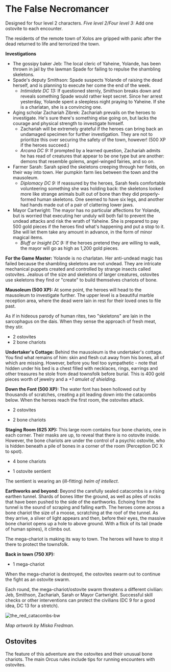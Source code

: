 # The False Necromancer

Designed for four level 2 characters. *Five level 2/Four level 3:* Add one ostovite to each encounter. 

The residents of the remote town of Xolos are gripped with panic after the dead returned to life and terrorized the town. 

**Investigations**

* The gossipy baker Jeb: The local cleric of Yaheine, Yolande, has been thrown in jail by the lawman Spade for failing to repulse the shambling skeletons. 
* Spade's deputy Smithson: Spade suspects Yolande of raising the dead herself, and is planning to execute her come the end of the week. 
  * *Intimidate DC 13:* If questioned sternly, Smithson breaks down and reveals something Spade would rather kept secret. Since her arrest yesterday, Yolande spent a sleepless night praying to Yaheine. If she is a charlatan, she is a convincing one.   
* Aging scholar Zachariah Zibrek: Zachariah prevails on the heroes to investigate. He's sure there's something else going on, but lacks the courage and physical strength to investigate himself. 
  * Zachariah will be extremely grateful if the heroes can bring back an undamaged specimen for further investigation. They are not to prioritize this over securing the safety of the town, however! (500 XP if the heroes succeed.) 
  * *Arcana DC 9:* If prompted by a learned question, Zachariah admits he has read of creatures that appear to be one type but are another: demons that resemble golems, angel-winged fairies, and so on.  
* Farmer Sarah: Sarah spied the skeletons creeping through her fields, on their way into town. Her pumpkin farm lies between the town and the mausoleum. 
  * *Diplomacy DC 9:* If reassured by the heroes, Sarah feels comfortable volunteering something she was holding back: the skeletons looked more like strange animals built out of bone than they did properly-formed human skeletons. One seemed to have six legs, and another had hands made out of a pair of clattering lower jaws.   
* Mayor Cartwright: The mayor has no particular affections for Yolande, but is worried that executing her unduly will both fail to prevent the undead attacks and risk the wrath of Yaheine. She is prepared to pay 500 gold pieces if the heroes find what's happening and put a stop to it. She will let them take any amount in advance, in the form of minor magical items. 
  * *Bluff or Insight DC 9:* If the heroes pretend they are willing to walk, the mayor will go as high as 1,200 gold pieces. 

**For the Game Master:** Yolande is no charlatan. Her anti-undead magic has failed because the shambling skeletons are not undead. They are intricate mechanical puppets created and controlled by strange insects called ostovites. Jealous of the size and skeletons of larger creatures, ostovites use skeletons they find or "create" to build themselves chariots of bone.

**Mausoleum (500 XP):** At some point, the heroes will head to the mausoleum to investigate further. The upper level is a beautiful marble reception area, where the dead were lain in rest for their loved ones to file past. 

As if in hideous parody of human rites, two "skeletons" are lain in the sarcophagus on the dais. When they sense the approach of fresh meat, they stir. 

* 2 ostovites
* 2 bone chariots

**Undertaker's Cottage:** Behind the mausoleum is the undertaker's cottage. You find what remains of him: skin and flesh cut away from his bones, all of which are missing. However, before you feel too sympathetic - note that hidden under his bed is a chest filled with necklaces, rings, earrings and other treasures he stole from dead townsfolk before burial. This is 400 gold pieces worth of jewelry and a *+1 amulet of shielding*. 

**Down the Font (500 XP):** The water font has been hollowed out by thousands of scratches, creating a pit leading down into the catacombs below. When the heroes reach the first room, the ostovites attack. 

* 2 ostovites

* 2 bone chariots

**Staging Room (625 XP):** This large room contains four bone chariots, one in each corner. Their masks are up, to reveal that there is no ostovite inside. However, the bone chariots are under the control of a psychic ostovite, who is hidden beneath a pile of bones in a corner of the room (Perception DC X to spot). 

* 4 bone chariots

* 1 ostovite sentient

The sentient is wearing an (ill-fitting) *helm of intellect*. 

**Earthworks and beyond:** Beyond the carefully sealed catacombs is a rising earthen tunnel. Shards of bones litter the ground, as well as piles of rocks that have been pushed to the side of the earthworks. Echoing from the tunnel is the sound of scraping and falling earth. The heroes come across a bone chariot the size of a moose, scratching at the roof of the tunnel. As they arrive, a sliver of light appears and then, before their eyes, the massive bone chariot opens up a hole to above ground. With a flick of its tail (made of human spines), it climbs out. 

The mega-chariot is making its way to town. The heroes will have to stop it there to protect the townsfolk. 

**Back in town (750 XP):**

* 1 mega-chariot 

When the mega-chariot is destroyed, the ostovites swarm out to continue the fight as an ostovite swarm. 

Each round, the mega-chariot/ostovite swarm threatens a different civilian: Jeb, Smithson, Zachariah, Sarah or Mayor Cartwright. Successful skill checks or other interventions can protect the civilians (DC 9 for a good idea, DC 13 for a stretch). 

![the_red_catacombs-bw](pics\the_red_catacombs-bw.webp)

*Map artwork by Miska Fredman.* 

## Ostovites

The feature of this adventure are the ostovites and their unusual bone chariots. The main Orcus rules include tips for running encounters with ostovites. 

